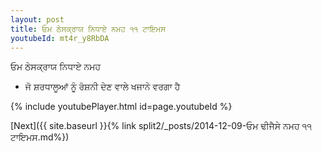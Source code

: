 ```yaml
---
layout: post
title: ਓਮ ਠੇਸਕ੍ਰਾਯ ਨਿਧਾਏ ਨਮਹ ੧੧ ਟਾਇਮਸ
youtubeId: mt4r_y8RbDA
---
```

 
 
 ਓਮ ਠੇਸਕ੍ਰਾਯ ਨਿਧਾਏ ਨਮਹ  
 
 -  ਜੋ ਸ਼ਰਧਾਲੂਆਂ ਨੂੰ ਰੋਸ਼ਨੀ ਦੇਣ ਵਾਲੇ ਖਜਾਨੇ ਵਰਗਾ ਹੈ 
 
  
 
  
 
 
 
 
 
 


{% include youtubePlayer.html id=page.youtubeId %}
 
[Next]({{ site.baseurl }}{% link  split2/_posts/2014-12-09-ਓਮ ਢੀਜੈਸੇ ਨਮਹ ੧੧ ਟਾਇਮਸ.md%})
 
